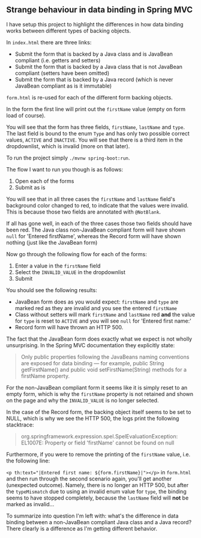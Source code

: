 ## Strange behaviour in data binding in Spring MVC

I have setup this project to highlight the differences in how data binding works between different types of backing objects.

In `index.html` there are three links:

* Submit the form that is backed by a Java class and is JavaBean compliant (i.e. getters and setters)
* Submit the form that is backed by a Java class that is not JavaBean compliant (setters have been omitted)
* Submit the form that is backed by a Java record (which is never JavaBean compliant as is it immutable)

`form.html` is re-used for each of the different form backing objects.

In the form the first line will print out the `firstName` value (empty on form load of course).

You will see that the form has three fields, `firstName`, `lastName` and `type`. The last field is bound to the enum `Type` and has only two possible correct values, `ACTIVE` and `INACTIVE`. You will see that there is a third item in the dropdownlist, which is invalid (more on that later).

To run the project simply `./mvnw spring-boot:run`.

The flow I want to run you though is as follows:

1. Open each of the forms
2. Submit as is

You will see that in all three cases the `firstName` and `lastName` field's background color changed to red, to indicate that the values were invalid. This is because those two fields are annotated with `@NotBlank`.

If all has gone well, in each of the three cases those two fields should have been red. The Java class non-JavaBean compliant form will have shown `null` for 'Entered firstName', whereas the Record form will have shown nothing (just like the JavaBean form)

Now go through the following flow for each of the forms:

1. Enter a value in the `firstName` field
2. Select the `INVALID_VALUE` in the dropdownlist
3. Submit

You should see the following results:

* JavaBean form does as you would expect: `firstName` and `type` are marked red as they are invalid and you see the entered `firstName`
* Class without setters will mark `firstName` and `lastName` red **and** the value for `type` is reset to `ACTIVE` and you will see `null` for 'Entered first name:'
* Record form will have thrown an HTTP 500.

The fact that the JavaBean form does exactly what we expect is not wholly unsurprising. In the Spring MVC documentation they explicitly state:

> Only public properties following the JavaBeans naming conventions are exposed for data binding — for example, public String getFirstName() and public void setFirstName(String) methods for a firstName property.

For the non-JavaBean compliant form it seems like it is simply reset to an empty form, which is why the `firstName` property is not retained and shown on the page and why the `INVALID_VALUE` is no longer selected.

In the case of the Record form, the backing object itself seems to be set to NULL, which is why we see the HTTP 500, the logs print the following stacktrace:

> org.springframework.expression.spel.SpelEvaluationException: EL1007E: Property or field 'firstName' cannot be found on null

Furthermore, if you were to remove the printing of the `firstName` value, i.e. the following line:

`<p th:text="|Entered first name: ${form.firstName}|"></p>` in `form.html` and then run through the second scenario again, you'll get another (unexpected outcome). Namely, there is no longer an HTTP 500, but after the `typeMismatch` due to using an invalid enum value for `type`, the binding seems to have stopped completely, because the `lastName` field will **not** be marked as invalid...

To summarize into question I'm left with: what's the difference in data binding between a non-JavaBean compliant Java class and a Java record? There clearly is a difference as I'm getting different behavior.




